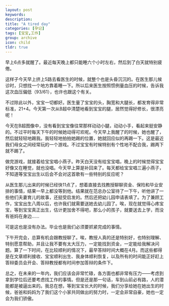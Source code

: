 ```yaml
---
layout: post
keywords: 
description: 
title: "A tired day"
categories: [孕记]
tags: [宝宝,工作]
group: archive
icon: child
tldr: true
---
```


早上6点多就醒了。最近每天晚上都只能睡六个小时左右，然后到了白天就特别疲倦。

这样子今天早上挤上5路去看医生的时候，就整个也是头昏沉沉的。在医生那儿候诊时，只想找一个地方靠着睡一下。所以后来医生按照惯例量血压的时候，告诉我这次血压偏低（93/61），也许也跟这个有关。

不过除此以外，宝宝一切都好。医生量了宝宝的头，胸宽和大腿长，都发育得非常标准，21+4。今天第一次从B超中清楚地看到宝宝的腿，居然觉得好修长，很漂亮呢！

今天在B超图像中，没有看到宝宝像往常那样动动小腿，动动小手，看起来挺安静的。不过平时每天下午的时候她动得可欢呢。今天早上我醒了的时候，她也醒了，然后就轻轻地踢我。我轻轻地拍拍她踢的位置，她就回应似的再踢一下。这是最近我们母女之间经常玩的一个游戏。不过宝宝有时候特别有个性地不配合我，踢两下就不踢了。

做完游戏，就接着给宝宝唱小燕子。昨天白天没有给宝宝唱，晚上的时候觉得宝宝好像又在睡觉，就也没唱。今天早上算是补回来了。每天都给宝宝唱三遍小燕子，不知道等宝宝出生以后会不会对这首歌有一些特别的反应呢？

从医生那儿出来的时候已经快11点了，想着直接去找教授聊聊资金、保险和毕业安排的事情，结果一早上都没等到他。结果就在范总办公室待了一下午，听他讲了一些他们夫妻育儿的故事，还挺受启发的。然后还把幼儿园申请表填了。为了兼顾工作，宝宝出生八周以后，也许我们就需要送她去幼儿园了。唉，现在就觉得心疼宝宝，等到宝宝真正出生，估计更加舍不得吧，那么小的孩子，就要送去上学，而没有爸妈在身边……

可是这也是没有办法。毕业也是我们必须要抓紧完成的事情。

下午开完会，总算有机会跟教授聊了。唉，教授人真的还是特别好，也特别理解、特别愿意帮助，并且让我不要有太大压力，一定能找到资金，一定能给我解决问题。算了一下时间，在比较顺利的情况下，最早答辩时间大概在4月。而这些都得是在文章顺利接收、宝宝顺利出生、我身体顺利恢复，以及所有的时间能正好赶上答辩委员会开会、答辩教授都有时间参加答辩的条件下。

总之，在未来的一年内，我们应该会非常忙碌，各方面也都非常有压力——考虑到拿到学位后还要考虑找工作的事情。但是还是那一句话，车到山前必有路，人的潜能都是被逼出来的。我总在想，等到宝宝长大的时候，我们分享给她在她出生的时候，爸爸和妈妈为了我们这个小家共同做出的努力时，一定会非常自豪，她也一定会为我们骄傲。
